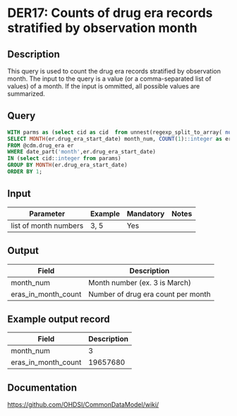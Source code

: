 <!---
Group:drug era
Name:DER17 Counts of drug era records stratified by observation month
Author:Patrick Ryan
CDM Version: 5.3
-->

# DER17: Counts of drug era records stratified by observation month

## Description
This query is used to count the drug era records stratified by observation month. The input to the query is a value (or a comma-separated list of values) of a month. If the input is ommitted, all possible values are summarized.

## Query
```sql
WITH parms as (select cid as cid  from unnest(regexp_split_to_array( nullif($1::text, '')::text, '\s*,\s*')) as cid) 
SELECT MONTH(er.drug_era_start_date) month_num, COUNT(1)::integer as eras_in_month_count
FROM @cdm.drug_era er
WHERE date_part('month',er.drug_era_start_date)
IN (select cid::integer from params)
GROUP BY MONTH(er.drug_era_start_date)
ORDER BY 1;
```

## Input

| Parameter |  Example |  Mandatory |  Notes |
| --- | --- | --- | --- |
| list of month numbers | 3, 5 | Yes |   |

## Output

|  Field |  Description |
| --- | --- |
| month_num | Month number (ex. 3 is March) |
| eras_in_month_count | Number of drug era count per month |

## Example output record

|  Field |  Description |
| --- | --- |
| month_num |  3 |
| eras_in_month_count | 19657680 |

## Documentation
https://github.com/OHDSI/CommonDataModel/wiki/
